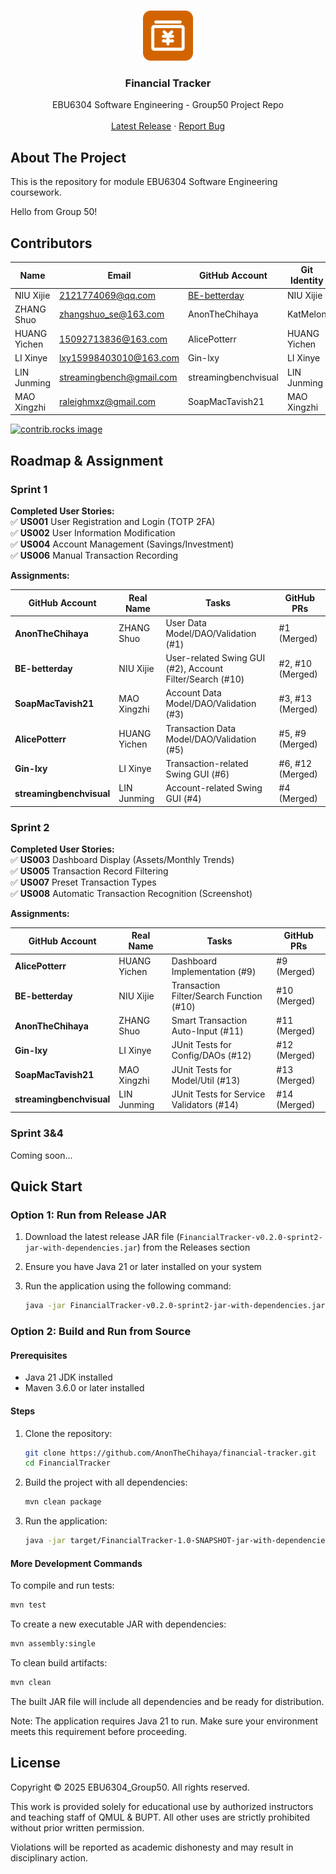 <!-- Improved compatibility of back to top link: See: https://github.com/othneildrew/Best-README-Template/pull/73 -->
<a id="readme-top"></a>
<!--
*** Thanks for checking out the Best-README-Template. If you have a suggestion
*** that would make this better, please fork the repo and create a pull request
*** or simply open an issue with the tag "enhancement".
*** Don't forget to give the project a star!
*** Thanks again! Now go create something AMAZING! :D
-->

<!-- PROJECT LOGO -->
<br />
<div align="center">
  <a href="https://github.com/AnonTheChihaya/financial-tracker">
    <img src="images/logo.png" alt="Logo" width="80" height="80">
  </a>

  <h3 align="center">Financial Tracker</h3>

  <p align="center">
     EBU6304 Software Engineering - Group50 Project Repo
    <br />
    <br />
    <a href="https://github.com/AnonTheChihaya/financial-tracker/releases">Latest Release</a>
    ·
    <a href="https://github.com/AnonTheChihaya/financial-tracker/issues">Report Bug</a>
  </p>
</div>

## About The Project

This is the repository for module EBU6304 Software Engineering coursework.

Hello from Group 50!

## Contributors

| Name         | Email                     | GitHub Account        | Git Identity   |
|--------------|---------------------------|-----------------------|----------------|
| NIU Xijie    | <2121774069@qq.com>         | [BE-betterday](https://github.com/BE-betterday)          | NIU Xijie      |
| ZHANG Shuo   | <zhangshuo_se@163.com>      | AnonTheChihaya     | KatMelon       |
| HUANG Yichen | <15092713836@163.com>       | AlicePotterr          | HUANG Yichen   |
| LI Xinye     | <lxy15998403010@163.com>    | Gin-lxy               | LI Xinye       |
| LIN Junming  | <streamingbench@gmail.com>  | streamingbenchvisual  | LIN Junming    |
| MAO Xingzhi  | <raleighmxz@gmail.com>      | SoapMacTavish21       | MAO Xingzhi    |


<a href="https://github.com/AnonTheChihaya/financial-tracker/graphs/contributors">
  <img src="https://contrib.rocks/image?repo=AnonTheChihaya/financial-tracker" alt="contrib.rocks image" />
</a>

## Roadmap & Assignment

### Sprint 1

**Completed User Stories:**  
✅ **US001** User Registration and Login (TOTP 2FA)  
✅ **US002** User Information Modification  
✅ **US004** Account Management (Savings/Investment)  
✅ **US006** Manual Transaction Recording  

**Assignments:**  

| GitHub Account      | Real Name     | Tasks                                                                 | GitHub PRs               |  
|---------------------|--------------|----------------------------------------------------------------------|--------------------------|  
| **AnonTheChihaya**  | ZHANG Shuo    | User Data Model/DAO/Validation (#1)                                  | #1 (Merged)              |  
| **BE-betterday**    | NIU Xijie     | User-related Swing GUI (#2), Account Filter/Search (#10)             | #2, #10 (Merged)         |  
| **SoapMacTavish21** | MAO Xingzhi   | Account Data Model/DAO/Validation (#3)                                | #3, #13 (Merged)         |  
| **AlicePotterr**    | HUANG Yichen  | Transaction Data Model/DAO/Validation (#5)                           | #5, #9 (Merged)          |  
| **Gin-lxy**         | LI Xinye      | Transaction-related Swing GUI (#6)                                  | #6, #12 (Merged)         |  
| **streamingbenchvisual** | LIN Junming | Account-related Swing GUI (#4)                                | #4 (Merged)              |  

### Sprint 2

**Completed User Stories:**  
✅ **US003** Dashboard Display (Assets/Monthly Trends)  
✅ **US005** Transaction Record Filtering  
✅ **US007** Preset Transaction Types  
✅ **US008** Automatic Transaction Recognition (Screenshot)  

**Assignments:**  

| GitHub Account      | Real Name     | Tasks                                                                 | GitHub PRs               |  
|---------------------|--------------|----------------------------------------------------------------------|--------------------------|  
| **AlicePotterr**    | HUANG Yichen  | Dashboard Implementation (#9)                                        | #9 (Merged)              |  
| **BE-betterday**    | NIU Xijie     | Transaction Filter/Search Function (#10)                             | #10 (Merged)             |  
| **AnonTheChihaya**  | ZHANG Shuo    | Smart Transaction Auto-Input (#11)                                   | #11 (Merged)             |  
| **Gin-lxy**         | LI Xinye      | JUnit Tests for Config/DAOs (#12)                                    | #12 (Merged)             |  
| **SoapMacTavish21** | MAO Xingzhi   | JUnit Tests for Model/Util (#13)                                     | #13 (Merged)             |  
| **streamingbenchvisual** | LIN Junming | JUnit Tests for Service Validators (#14)                      | #14 (Merged)             |  

### Sprint 3&4

Coming soon...

## Quick Start

### Option 1: Run from Release JAR

1. Download the latest release JAR file (`FinancialTracker-v0.2.0-sprint2-jar-with-dependencies.jar`) from the Releases section
2. Ensure you have Java 21 or later installed on your system
3. Run the application using the following command:

   ```bash
   java -jar FinancialTracker-v0.2.0-sprint2-jar-with-dependencies.jar
   ```

### Option 2: Build and Run from Source

#### Prerequisites

- Java 21 JDK installed
- Maven 3.6.0 or later installed

#### Steps

1. Clone the repository:

   ```bash
   git clone https://github.com/AnonTheChihaya/financial-tracker.git
   cd FinancialTracker
   ```

2. Build the project with all dependencies:

   ```bash
   mvn clean package
   ```

3. Run the application:

   ```bash
   java -jar target/FinancialTracker-1.0-SNAPSHOT-jar-with-dependencies.jar
   ```

#### More Development Commands

To compile and run tests:

  ```bash
  mvn test
  ```

To create a new executable JAR with dependencies:

  ```bash
  mvn assembly:single
  ```

To clean build artifacts:

  ```bash
  mvn clean
  ```

The built JAR file will include all dependencies and be ready for distribution.

Note: The application requires Java 21 to run. Make sure your environment meets this requirement before proceeding.

<!-- LICENSE -->
## License

Copyright © 2025 EBU6304_Group50. All rights reserved.

This work is provided solely for educational use by authorized instructors and teaching staff of QMUL & BUPT. All other uses are strictly prohibited without prior written permission.

Violations will be reported as academic dishonesty and may result in disciplinary action.
